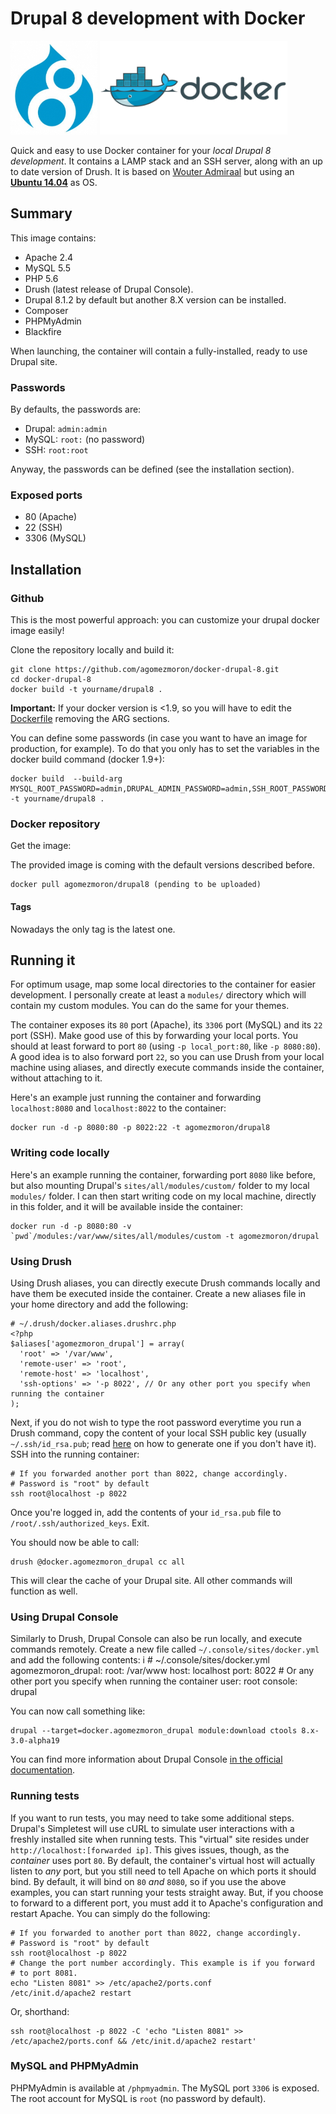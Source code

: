 Drupal 8 development with Docker
==============================

<a href="https://www.drupal.org/8" target="_blank" title="Drupal 8"><img src="../resources/drupal8.png" alt="Drupal 8 logo" height="150" /></a>
<a href="https://www.docker.com/" title="Docker" target="_blank"><img src="../resources/docker.png" alt="Docker logo" height="150" /></a>

Quick and easy to use Docker container for your *local Drupal 8 development*. It contains a LAMP stack and an SSH server, along with an up to date version of Drush. It is based on [Wouter Admiraal](https://github.com/wadmiraal/docker-drupal) but using an **[Ubuntu 14.04](https://hub.docker.com/_/ubuntu/)** as OS.

Summary
-------

This image contains:

* Apache 2.4
* MySQL 5.5
* PHP 5.6
* Drush (latest release of Drupal Console).
* Drupal 8.1.2 by default but another 8.X version can be installed.
* Composer
* PHPMyAdmin
* Blackfire

When launching, the container will contain a fully-installed, ready to use Drupal site.

### Passwords

By defaults, the passwords are:

* Drupal: `admin:admin`
* MySQL: `root:` (no password)
* SSH: `root:root`
 
Anyway, the passwords can be defined (see the installation section).

### Exposed ports

* 80 (Apache)
* 22 (SSH)
* 3306 (MySQL)

Installation
------------

### Github

This is the most powerful approach: you can customize your drupal docker image easily!

Clone the repository locally and build it:

	git clone https://github.com/agomezmoron/docker-drupal-8.git
	cd docker-drupal-8
	docker build -t yourname/drupal8 .
	
**Important:** If your docker version is <1.9, so you will have to edit the [Dockerfile](Dockerfile) removing the ARG sections.

You can define some passwords (in case you want to have an image for production, for example). To do that you only has to set the variables in the docker build command (docker 1.9+):
	
	docker build  --build-arg MYSQL_ROOT_PASSWORD=admin,DRUPAL_ADMIN_PASSWORD=admin,SSH_ROOT_PASSWORD=root,DRUPAL_VERSION=8.1.2  -t yourname/drupal8 .

### Docker repository

Get the image:

The provided image is coming with the default versions described before.

	docker pull agomezmoron/drupal8 (pending to be uploaded)

#### Tags

Nowadays the only tag is the latest one.

Running it
----------

For optimum usage, map some local directories to the container for easier development. I personally create at least a `modules/` directory which will contain my custom modules. You can do the same for your themes.

The container exposes its `80` port (Apache), its `3306` port (MySQL) and its `22` port (SSH). Make good use of this by forwarding your local ports. You should at least forward to port `80` (using `-p local_port:80`, like `-p 8080:80`). A good idea is to also forward port `22`, so you can use Drush from your local machine using aliases, and directly execute commands inside the container, without attaching to it.

Here's an example just running the container and forwarding `localhost:8080` and `localhost:8022` to the container:

	docker run -d -p 8080:80 -p 8022:22 -t agomezmoron/drupal8

### Writing code locally

Here's an example running the container, forwarding port `8080` like before, but also mounting Drupal's `sites/all/modules/custom/` folder to my local `modules/` folder. I can then start writing code on my local machine, directly in this folder, and it will be available inside the container:

	docker run -d -p 8080:80 -v `pwd`/modules:/var/www/sites/all/modules/custom -t agomezmoron/drupal

### Using Drush

Using Drush aliases, you can directly execute Drush commands locally and have them be executed inside the container. Create a new aliases file in your home directory and add the following:

	# ~/.drush/docker.aliases.drushrc.php
	<?php
	$aliases['agomezmoron_drupal'] = array(
	  'root' => '/var/www',
	  'remote-user' => 'root',
	  'remote-host' => 'localhost',
	  'ssh-options' => '-p 8022', // Or any other port you specify when running the container
	);

Next, if you do not wish to type the root password everytime you run a Drush command, copy the content of your local SSH public key (usually `~/.ssh/id_rsa.pub`; read [here](https://help.github.com/articles/generating-ssh-keys/) on how to generate one if you don't have it). SSH into the running container:

	# If you forwarded another port than 8022, change accordingly.
	# Password is "root" by default
	ssh root@localhost -p 8022

Once you're logged in, add the contents of your `id_rsa.pub` file to `/root/.ssh/authorized_keys`. Exit.

You should now be able to call:

	drush @docker.agomezmoron_drupal cc all

This will clear the cache of your Drupal site. All other commands will function as well.

### Using Drupal Console

Similarly to Drush, Drupal Console can also be run locally, and execute commands remotely. Create a new file called `~/.console/sites/docker.yml` and add the following contents:
i
	# ~/.console/sites/docker.yml
	agomezmoron_drupal:
		root: /var/www
		host: localhost
		port: 8022 # Or any other port you specify when running the container
		user: root
		console: drupal

You can now call something like:

	drupal --target=docker.agomezmoron_drupal module:download ctools 8.x-3.0-alpha19

You can find more information about Drupal Console [in the official documentation](https://hechoendrupal.gitbooks.io/drupal-console/content/en/using/how-to-use-drupal-console-in-a-remote-installation.html).

### Running tests

If you want to run tests, you may need to take some additional steps. Drupal's Simpletest will use cURL to simulate user interactions with a freshly installed site when running tests. This "virtual" site resides under `http://localhost:[forwarded ip]`. This gives issues, though, as the *container* uses port `80`. By default, the container's virtual host will actually listen to *any* port, but you still need to tell Apache on which ports it should bind. By default, it will bind on `80` *and* `8080`, so if you use the above examples, you can start running your tests straight away. But, if you choose to forward to a different port, you must add it to Apache's configuration and restart Apache. You can simply do the following:

	# If you forwarded to another port than 8022, change accordingly.
	# Password is "root" by default
	ssh root@localhost -p 8022
	# Change the port number accordingly. This example is if you forward
	# to port 8081.
	echo "Listen 8081" >> /etc/apache2/ports.conf
	/etc/init.d/apache2 restart

Or, shorthand:

	ssh root@localhost -p 8022 -C 'echo "Listen 8081" >> /etc/apache2/ports.conf && /etc/init.d/apache2 restart'

### MySQL and PHPMyAdmin

PHPMyAdmin is available at `/phpmyadmin`. The MySQL port `3306` is exposed. The root account for MySQL is `root` (no password by default).
